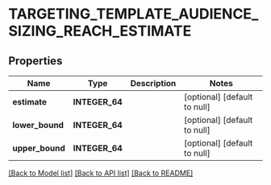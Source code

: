 # TARGETING_TEMPLATE_AUDIENCE_SIZING_REACH_ESTIMATE

## Properties
Name | Type | Description | Notes
------------ | ------------- | ------------- | -------------
**estimate** | **INTEGER_64** |  | [optional] [default to null]
**lower_bound** | **INTEGER_64** |  | [optional] [default to null]
**upper_bound** | **INTEGER_64** |  | [optional] [default to null]

[[Back to Model list]](../README.md#documentation-for-models) [[Back to API list]](../README.md#documentation-for-api-endpoints) [[Back to README]](../README.md)


